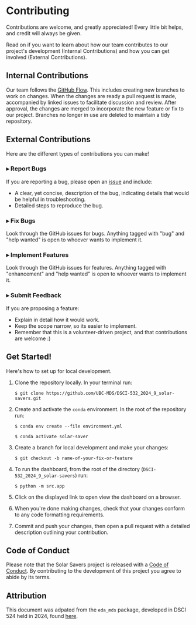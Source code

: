 # Contributing

Contributions are welcome, and greatly appreciated! Every little bit helps, and credit will always be given.

Read on if you want to learn about how our team contributes to our project's development (Internal Contributions) and how you can get involved (External Contributions).

## Internal Contributions

Our team follows the [GitHub Flow](https://docs.github.com/en/get-started/quickstart/github-flow). This includes creating new branches to work on changes. When the changes are ready a pull request is made, accompanied by linked issues to facilitate discussion and review. After approval, the changes are merged to incorporate the new feature or fix to our project. Branches no longer in use are deleted to maintain a tidy repository.

## External Contributions

Here are the different types of contributions you can make!

### &blacktriangleright; Report Bugs

If you are reporting a bug, please open an [issue](https://github.com/UBC-MDS/DSCI-532_2024_9_solar-savers/issues) and include:

* A clear, yet concise, description of the bug, indicating details that would be helpful in troubleshooting.
* Detailed steps to reproduce the bug.

### &blacktriangleright; Fix Bugs

Look through the GitHub issues for bugs. Anything tagged with "bug" and "help wanted" is open to whoever wants to implement it.

### &blacktriangleright; Implement Features

Look through the GitHub issues for features. Anything tagged with "enhancement" and "help wanted" is open to whoever wants to implement it.

###  &blacktriangleright; Submit Feedback

If you are proposing a feature:

* Explain in detail how it would work.
* Keep the scope narrow, so its easier to implement.
* Remember that this is a volunteer-driven project, and that contributions  are welcome :)

## Get Started!

Here's how to set up for local development.

1. Clone the repository locally. In your terminal run:

    ```console
    $ git clone https://github.com/UBC-MDS/DSCI-532_2024_9_solar-savers.git
    ```

2. Create and activate the `conda` environment. In the root of the repository run:
    ```console
    $ conda env create --file environment.yml
    ```

    ```console
    $ conda activate solar-saver 
    ```

3. Create a branch for local development and make your changes:

    ```console
    $ git checkout -b name-of-your-fix-or-feature
    ```

4. To run the dashboard, from the root of the directory (`DSCI-532_2024_9_solar-savers`) run: 

    ```console
    $ python -m src.app
    ```

5. Click on the displayed link to open view the dashboard on a browser.

6. When you're done making changes, check that your changes conform to any code formatting requirements.

7. Commit and push your changes, then open a pull request with a detailed description outlining your contribution. 

## Code of Conduct

Please note that the Solar Savers project is released with a [Code of Conduct](CODE_OF_CONDUCT.md). By contributing to the development of this project you agree to abide by its terms.

## Attribution

This document was adpated from the `eda_mds` package, developed in DSCI 524 held in 2024, found [here](https://github.com/UBC-MDS/eda_mds/blob/main/CONTRIBUTING.md). 
